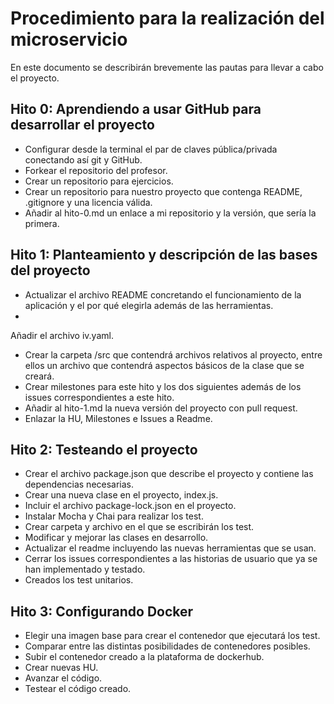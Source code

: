 # Procedimiento para la realización del microservicio

En este documento se describirán brevemente las pautas para llevar a cabo el proyecto.

## Hito 0: Aprendiendo a usar GitHub para desarrollar el proyecto

- Configurar desde la terminal el par de claves pública/privada conectando así git y GitHub.
- Forkear el repositorio del profesor.
- Crear un repositorio para ejercicios.
- Crear un repositorio para nuestro proyecto que contenga README, .gitignore y una licencia válida.
- Añadir al hito-0.md un enlace a mi repositorio y la versión, que sería la primera.

## Hito 1: Planteamiento y descripción de las bases del proyecto

- Actualizar el archivo README concretando el funcionamiento de la aplicación y el por qué elegirla además de las herramientas.
- 
Añadir el archivo iv.yaml.
- Crear la carpeta /src que contendrá archivos relativos al proyecto, entre ellos un archivo que contendrá aspectos básicos de la clase que se creará.
- Crear milestones para este hito y los dos siguientes además de los issues correspondientes a este hito.
- Añadir al hito-1.md la nueva versión del proyecto con pull request.
- Enlazar la HU, Milestones e Issues a Readme.

## Hito 2: Testeando el proyecto

- Crear el archivo package.json que describe el proyecto y contiene las dependencias necesarias.
- Crear una nueva clase en el proyecto, index.js.
- Incluir el archivo package-lock.json en el proyecto.
- Instalar Mocha y Chai para realizar los test.
- Crear carpeta y archivo en el que se escribirán los test.
- Modificar y mejorar las clases en desarrollo.
- Actualizar el readme incluyendo las nuevas herramientas que se usan.
- Cerrar los issues correspondientes a las historias de usuario que ya se han implementado y testado.
- Creados los test unitarios.

## Hito 3: Configurando Docker
- Elegir una imagen base para crear el contenedor que ejecutará los test.
- Comparar entre las distintas posibilidades de contenedores posibles.
- Subir el contenedor creado a la plataforma de dockerhub.
- Crear nuevas HU.
- Avanzar el código.
- Testear el código creado.